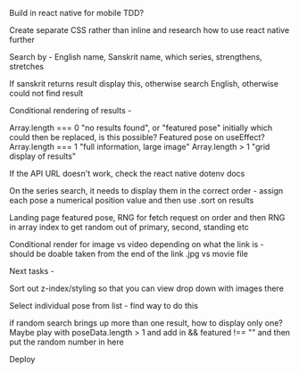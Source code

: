 Build in react native for mobile
TDD?

Create separate CSS rather than inline and research how to use react native further

Search by - English name, Sanskrit name, which series, strengthens, stretches

If sanskrit returns result display this, otherwise search English, otherwise could not find result

Conditional rendering of results -

Array.length === 0 "no results found", or "featured pose" initially which could then be replaced, is this possible? Featured pose on useEffect?
Array.length === 1 "full information, large image"
Array.length > 1 "grid display of results"

If the API URL doesn't work, check the react native dotenv docs

On the series search, it needs to display them in the correct order - assign each pose a numerical position value and then use .sort on results

Landing page featured pose, RNG for fetch request on order and then RNG in array index to get random out of primary, second, standing etc

Conditional render for image vs video depending on what the link is - should be doable taken from the end of the link .jpg vs movie file

Next tasks -

Sort out z-index/styling so that you can view drop down with images there

Select individual pose from list - find way to do this

if random search brings up more than one result, how to display only one? Maybe play with poseData.length > 1 and add in && featured !== "" and then put the random number in here

Deploy
